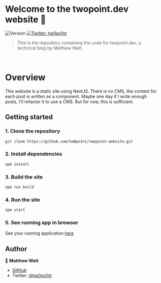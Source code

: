 # Welcome to the twopoint.dev website 👋
![Version](https://img.shields.io/badge/version-1.0.0-blue.svg?cacheSeconds=2592000)
[![Twitter: tw0po1nt](https://img.shields.io/twitter/follow/tw0po1nt.svg?style=social)](https://twitter.com/tw0po1nt)

> This is the repository containing the code for twopoint.dev, a technical blog by Matthew Watt.

<br>

# Overview
This website is a static site using NextJS. There is no CMS, the content for each post is written as a component. Maybe one day if I write enough posts, I'll refactor it to use a CMS. But for now, this is sufficient.
<br />
## Getting started

### 1. Clone the repository
```sh
git clone https://github.com/tw0po1nt/twopoint-website.git
```

### 2. Install dependencies

```sh
npm install
```

### 3. Build the site

```sh
npm run build
```

### 4. Run the site
```sh
npm start
```

### 5. See running app in browser

See your running application [here](http://localhost:3000)

## Author

👤 **Matthew Watt**

* [GitHub](https://github.com/tw0po1nt)
* Twitter: [@tw0po1nt](https://twitter.com/tw0po1nt)